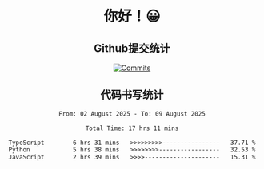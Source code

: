 <div align="center">
<h1>你好！😀</h1>

<h2>Github提交统计</h2>

[![Commits](https://github-readme-stats.ikunshare.com/api?username=ikun0014&include_all_commits=true&locale=cn&show_icons=true&bg_color=0,EC6C6C,FFD479,FFFC79,73FA79,73FDFF,D783FF)](https://github.com/ikun0014)

</div>



<div align="center">
<h2>代码书写统计</h2>
  
<!--START_SECTION:waka-->

```txt
From: 02 August 2025 - To: 09 August 2025

Total Time: 17 hrs 11 mins

TypeScript        6 hrs 31 mins   >>>>>>>>>----------------   37.71 %
Python            5 hrs 38 mins   >>>>>>>>-----------------   32.53 %
JavaScript        2 hrs 39 mins   >>>>---------------------   15.31 %
```

<!--END_SECTION:waka-->

</div>
